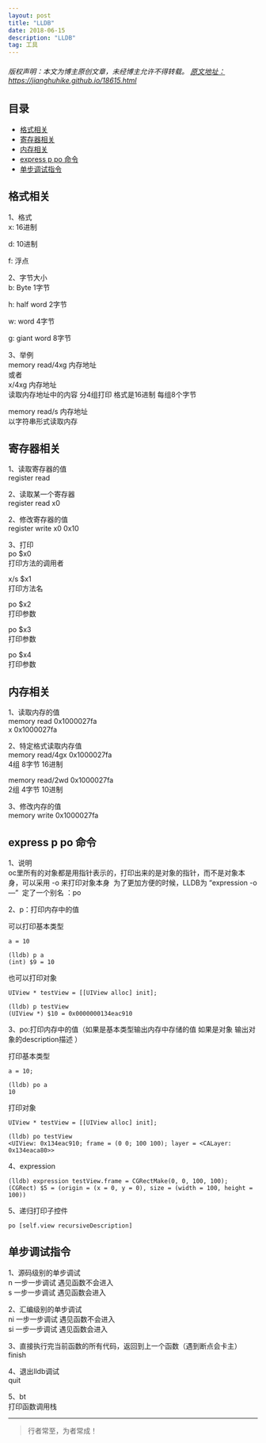 ```yaml
---
layout: post
title: "LLDB"
date: 2018-06-15 
description: "LLDB"
tag: 工具
--- 
```


<h6>
  版权声明：本文为博主原创文章，未经博主允许不得转载。
  <a target="_blank" href="https://jianghuhike.github.io/18615.html">
  原文地址：https://jianghuhike.github.io/18615.html 
  </a>
</h6>



## 目录
* [格式相关](#content1)
* [寄存器相关](#content2)
* [内存相关](#content3)
* [express  p  po 命令](#content4)
* [单步调试指令](#content5)



<!-- ************************************************ -->
## <a id="content1"></a>格式相关

1、格式      
x:  16进制    

d:  10进制   

f:  浮点   


2、字节大小       
b:	Byte			1字节     

h:	half word		2字节     

w:	word			4字节      

g:	giant word	    8字节  


3、举例      
memory read/4xg 内存地址            
或者      
x/4xg  内存地址     
读取内存地址中的内容  分4组打印 格式是16进制  每组8个字节            

memory read/s  内存地址         
以字符串形式读取内存      


<!-- ************************************************ -->
## <a id="content2"></a>寄存器相关

1、读取寄存器的值       
    register read 

2、读取某一个寄存器    
    register read  x0

2、修改寄存器的值     
    register write x0 0x10

3、打印        
po $x0    
打印方法的调用者  

x/s $x1     
打印方法名     

po $x2    
打印参数

po $x3   
打印参数

po $x4      
打印参数      


<!-- ************************************************ -->
## <a id="content3"></a>内存相关

1、读取内存的值     
memory read 0x1000027fa    
x  0x1000027fa    

2、特定格式读取内存值    
memory read/4gx 0x1000027fa   
4组 8字节 16进制 

memory read/2wd 0x1000027fa   
2组 4字节 10进制

3、修改内存的值     
    memory write 0x1000027fa       



<!-- ************************************************ -->
## <a id="content4"></a>express  p  po 命令
	
1、说明     
    oc里所有的对象都是用指针表示的，打印出来的是对象的指针，而不是对象本身，可以采用 -o 来打印对象本身  
    为了更加方便的时候，LLDB为 “expression -o —”  定了一个别名 ：po


2、p：打印内存中的值  

可以打印基本类型   
```objc
a = 10 

(lldb) p a
(int) $9 = 10
```

也可以打印对象   

```objc
UIView * testView = [[UIView alloc] init];

(lldb) p testView
(UIView *) $10 = 0x0000000134eac910
```

3、po:打印内存中的值（如果是基本类型输出内存中存储的值  如果是对象 输出对象的description描述 ）

打印基本类型
```objc
a = 10;

(lldb) po a
10
```
打印对象
```objc
UIView * testView = [[UIView alloc] init];

(lldb) po testView
<UIView: 0x134eac910; frame = (0 0; 100 100); layer = <CALayer: 0x134eaca80>>
```

4、expression      
```objc
(lldb) expression testView.frame = CGRectMake(0, 0, 100, 100);
(CGRect) $5 = (origin = (x = 0, y = 0), size = (width = 100, height = 100))
```

5、递归打印子控件     
```objc
po [self.view recursiveDescription]
```


<!-- ************************************************ -->
## <a id="content5"></a>单步调试指令

1、源码级别的单步调试    
n  	一步一步调试  遇见函数不会进入    
s 	一步一步调试  遇见函数会进入    


2、汇编级别的单步调试   
    ni  	一步一步调试  遇见函数不会进入   
    si	一步一步调试  遇见函数会进入    

3、直接执行完当前函数的所有代码，返回到上一个函数（遇到断点会卡主）   
    finish   

4、退出lldb调试    
    quit    
 
5、bt   
    打印函数调用栈    




----------
>  行者常至，为者常成！



